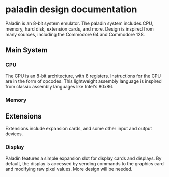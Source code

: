 # paladin design documentation

Paladin is an 8-bit system emulator. The paladin system includes CPU, memory, hard disk, extension cards, and more.
Design is inspired from many sources, including the Commodore 64 and Commodore 128.

## Main System

### CPU
The CPU is an 8-bit architecture, with 8 registers. Instructions for the CPU are in the form of opcodes. This lightweight assembly language is inspired from classic assembly languages like Intel's 80x86.

### Memory

## Extensions
Extensions include expansion cards, and some other input and output devices.

### Display
Paladin features a simple expansion slot for display cards and displays. By default, the display is accessed by sending commands to the graphics card and modifying raw pixel values. More design will be needed.